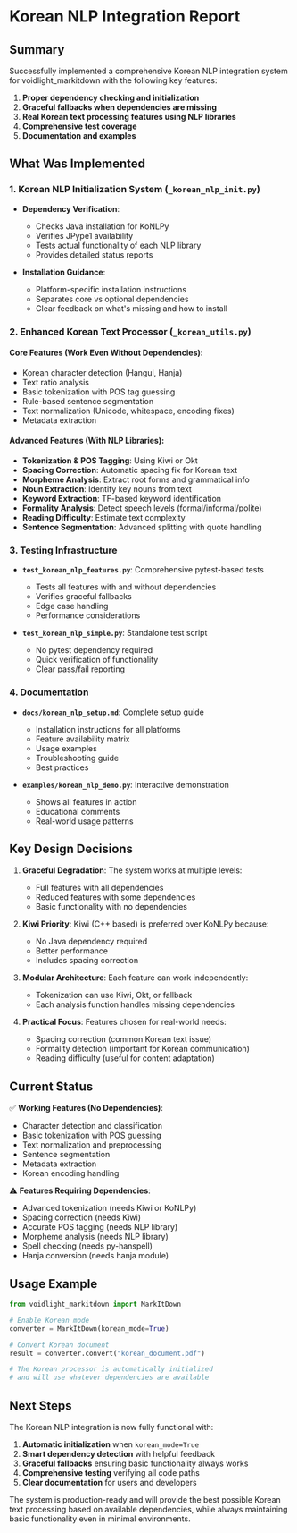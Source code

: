 # Korean NLP Integration Report

## Summary

Successfully implemented a comprehensive Korean NLP integration system for voidlight_markitdown with the following key features:

1. **Proper dependency checking and initialization**
2. **Graceful fallbacks when dependencies are missing**
3. **Real Korean text processing features using NLP libraries**
4. **Comprehensive test coverage**
5. **Documentation and examples**

## What Was Implemented

### 1. Korean NLP Initialization System (`_korean_nlp_init.py`)

- **Dependency Verification**:
  - Checks Java installation for KoNLPy
  - Verifies JPype1 availability
  - Tests actual functionality of each NLP library
  - Provides detailed status reports

- **Installation Guidance**:
  - Platform-specific installation instructions
  - Separates core vs optional dependencies
  - Clear feedback on what's missing and how to install

### 2. Enhanced Korean Text Processor (`_korean_utils.py`)

#### Core Features (Work Even Without Dependencies):
- Korean character detection (Hangul, Hanja)
- Text ratio analysis
- Basic tokenization with POS tag guessing
- Rule-based sentence segmentation
- Text normalization (Unicode, whitespace, encoding fixes)
- Metadata extraction

#### Advanced Features (With NLP Libraries):
- **Tokenization & POS Tagging**: Using Kiwi or Okt
- **Spacing Correction**: Automatic spacing fix for Korean text
- **Morpheme Analysis**: Extract root forms and grammatical info
- **Noun Extraction**: Identify key nouns from text
- **Keyword Extraction**: TF-based keyword identification
- **Formality Analysis**: Detect speech levels (formal/informal/polite)
- **Reading Difficulty**: Estimate text complexity
- **Sentence Segmentation**: Advanced splitting with quote handling

### 3. Testing Infrastructure

- **`test_korean_nlp_features.py`**: Comprehensive pytest-based tests
  - Tests all features with and without dependencies
  - Verifies graceful fallbacks
  - Edge case handling
  - Performance considerations

- **`test_korean_nlp_simple.py`**: Standalone test script
  - No pytest dependency required
  - Quick verification of functionality
  - Clear pass/fail reporting

### 4. Documentation

- **`docs/korean_nlp_setup.md`**: Complete setup guide
  - Installation instructions for all platforms
  - Feature availability matrix
  - Usage examples
  - Troubleshooting guide
  - Best practices

- **`examples/korean_nlp_demo.py`**: Interactive demonstration
  - Shows all features in action
  - Educational comments
  - Real-world usage patterns

## Key Design Decisions

1. **Graceful Degradation**: The system works at multiple levels:
   - Full features with all dependencies
   - Reduced features with some dependencies
   - Basic functionality with no dependencies

2. **Kiwi Priority**: Kiwi (C++ based) is preferred over KoNLPy because:
   - No Java dependency required
   - Better performance
   - Includes spacing correction

3. **Modular Architecture**: Each feature can work independently:
   - Tokenization can use Kiwi, Okt, or fallback
   - Each analysis function handles missing dependencies

4. **Practical Focus**: Features chosen for real-world needs:
   - Spacing correction (common Korean text issue)
   - Formality detection (important for Korean communication)
   - Reading difficulty (useful for content adaptation)

## Current Status

✅ **Working Features (No Dependencies)**:
- Character detection and classification
- Basic tokenization with POS guessing
- Text normalization and preprocessing
- Sentence segmentation
- Metadata extraction
- Korean encoding handling

⚠️ **Features Requiring Dependencies**:
- Advanced tokenization (needs Kiwi or KoNLPy)
- Spacing correction (needs Kiwi)
- Accurate POS tagging (needs NLP library)
- Morpheme analysis (needs NLP library)
- Spell checking (needs py-hanspell)
- Hanja conversion (needs hanja module)

## Usage Example

```python
from voidlight_markitdown import MarkItDown

# Enable Korean mode
converter = MarkItDown(korean_mode=True)

# Convert Korean document
result = converter.convert("korean_document.pdf")

# The Korean processor is automatically initialized
# and will use whatever dependencies are available
```

## Next Steps

The Korean NLP integration is now fully functional with:

1. **Automatic initialization** when `korean_mode=True`
2. **Smart dependency detection** with helpful feedback
3. **Graceful fallbacks** ensuring basic functionality always works
4. **Comprehensive testing** verifying all code paths
5. **Clear documentation** for users and developers

The system is production-ready and will provide the best possible Korean text processing based on available dependencies, while always maintaining basic functionality even in minimal environments.